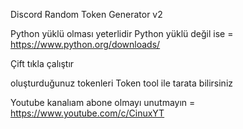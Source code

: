 Discord Random Token Generator v2

Python yüklü olması yeterlidir Python yüklü değil ise = https://www.python.org/downloads/

Çift tıkla çalıştır 

oluşturduğunuz tokenleri Token tool ile tarata bilirsiniz

Youtube kanalıam abone olmayı unutmayın = https://www.youtube.com/c/CinuxYT
